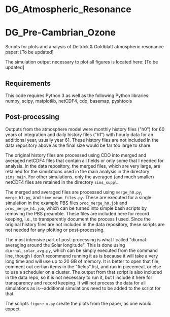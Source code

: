 
# DG_Atmospheric_Resonance
# DG_Pre-Cambrian_Ozone
Scripts for plots and analysis of Deitrick &amp; Goldblatt atmospheric resonance paper: [To be updated]

The simulation output necessary to plot all figures is located here: [To be updated]

## Requirements

This code requires Python 3 as well as the following Python libraries: numpy, scipy, matplotlib, netCDF4, cdo, basemap, pyshtools

## Post-processing

Outputs from the atmosphere model were monthly history files ("h0") for 60 years of integration and daily history files ("h1") with hourly data for an additional year, usually year 61. These history files are not included in the data repository above as the final size would be far too large to share. 

The original history files are processed using CDO into merged and averaged netCDF4 files that contain all fields or only some that I needed for analysis. In the data repository, the merged files, which are very large, are retained for the simulations used in the main analysis in the directory `sims_main`. For other simulations, only the averaged (and much smaller) netCDF4 files are retained in the directory `sims_suppl`. 

The merged and averaged files are processed using `merge_h0.py`, `merge_h1.py`, and `time_mean_files.py`. These are executed for a single simulation in the example PBS files `proc_merge_h0.job` and `proc_merge_h1.job`, which can be turned into simple bash scripts by removing the PBS preamble. These files are included here for record keeping, i.e., to transparently document the process I used. Since the original history files are not included in the data repository, these scripts are not needed for any plotting or post-processing.

The most intensive part of post-processing is what I called "diurnal-averaging around the Solar longitude". This is done using `diurnal_solar_avg.py`, which can be simply executed from the command line, though I don't recommend running it as is because it will take a very long time and will use up to 20 GB of memory. It is better to open that file, comment out certian items in the "fields" list, and run in piecemeal, or else to use a scheduler on a cluster. The output from that script is also included in the data repo, so it is not necessary to run it, but I include it here for transparency and record keeping. It will not process the data for all simulations as is--additional simulations need to be added to the script for that. 

The scripts `figure_x.py` create the plots from the paper, as one would expect.
